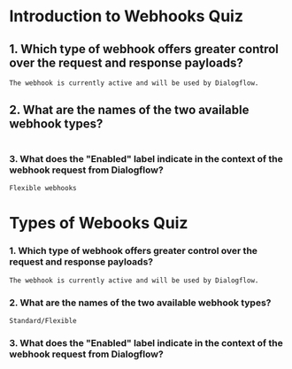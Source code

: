 # Introduction to Webhooks Quiz

## 1. Which type of webhook offers greater control over the request and response payloads?

```
The webhook is currently active and will be used by Dialogflow.
```

## 2. What are the names of the two available webhook types?

```

```

### 3. What does the "Enabled" label indicate in the context of the webhook request from Dialogflow?

```
Flexible webhooks
```

# Types of Webooks Quiz

### 1. Which type of webhook offers greater control over the request and response payloads?
```
The webhook is currently active and will be used by Dialogflow.
```

### 2. What are the names of the two available webhook types?
```
Standard/Flexible
```

### 3. What does the "Enabled" label indicate in the context of the webhook request from Dialogflow?
